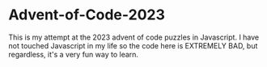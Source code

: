 # Advent-of-Code-2023

This is my attempt at the 2023 advent of code puzzles in Javascript.
I have not touched Javascript in my life so the code here is EXTREMELY BAD,
but regardless, it's a very fun way to learn.
